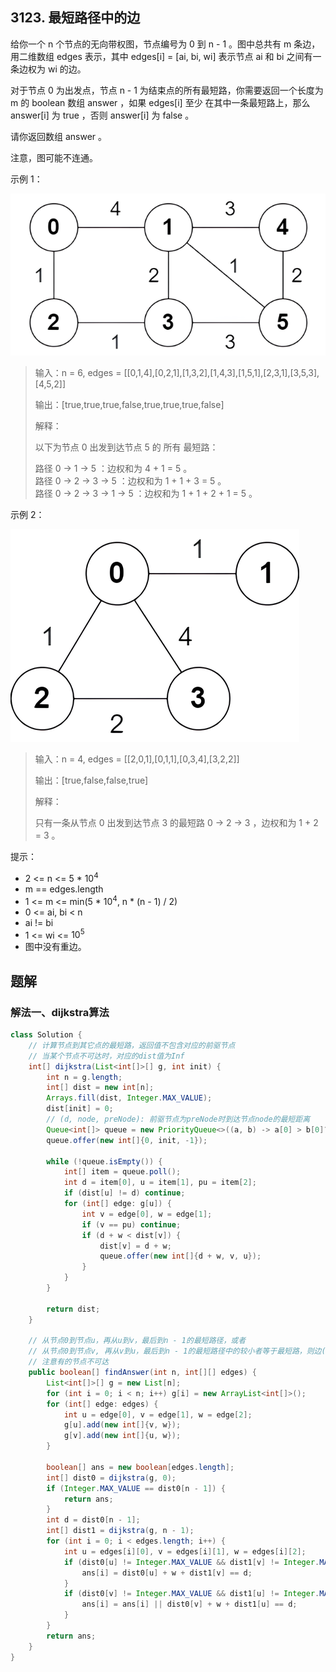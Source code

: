 ## 3123. 最短路径中的边

给你一个 n 个节点的无向带权图，节点编号为 0 到 n - 1 。图中总共有 m 条边，用二维数组 edges 表示，其中 edges[i] = [ai, bi, wi] 表示节点 ai 和 bi 之间有一条边权为 wi 的边。

对于节点 0 为出发点，节点 n - 1 为结束点的所有最短路，你需要返回一个长度为 m 的 boolean 数组 answer ，如果 edges[i] 至少 在其中一条最短路上，那么 answer[i] 为 true ，否则 answer[i] 为 false 。

请你返回数组 answer 。

注意，图可能不连通。

示例 1：

![第一张](./figs/graph35drawio-1.png)

>输入：n = 6, edges = \[[0,1,4],[0,2,1],[1,3,2],[1,4,3],[1,5,1],[2,3,1],[3,5,3],[4,5,2]]  
>  
>输出：[true,true,true,false,true,true,true,false]  
>  
>解释：  
>  
>以下为节点 0 出发到达节点 5 的 所有 最短路：  
>  
>路径 0 -> 1 -> 5 ：边权和为 4 + 1 = 5 。  
>路径 0 -> 2 -> 3 -> 5 ：边权和为 1 + 1 + 3 = 5 。  
>路径 0 -> 2 -> 3 -> 1 -> 5 ：边权和为 1 + 1 + 2 + 1 = 5 。  


示例 2：

![第二张](./figs/graphhhh.png)

>输入：n = 4, edges = \[[2,0,1],[0,1,1],[0,3,4],[3,2,2]]  
>  
>输出：[true,false,false,true]  
>  
>解释：  
>  
>只有一条从节点 0 出发到达节点 3 的最短路 0 -> 2 -> 3 ，边权和为 1 + 2 = 3 。  

 

提示：

- 2 <= n <= 5 * $10^4$
- m == edges.length
- 1 <= m <= min(5 * $10^4$, n * (n - 1) / 2)
- 0 <= ai, bi < n
- ai != bi
- 1 <= wi <= $10^5$
- 图中没有重边。

## 题解

### 解法一、dijkstra算法

```java
class Solution {
    // 计算节点到其它点的最短路，返回值不包含对应的前驱节点
    // 当某个节点不可达时，对应的dist值为Inf
    int[] dijkstra(List<int[]>[] g, int init) {
        int n = g.length;
        int[] dist = new int[n];
        Arrays.fill(dist, Integer.MAX_VALUE);
        dist[init] = 0;
        // (d, node, preNode): 前驱节点为preNode时到达节点node的最短距离
        Queue<int[]> queue = new PriorityQueue<>((a, b) -> a[0] > b[0]? 1: -1);
        queue.offer(new int[]{0, init, -1});

        while (!queue.isEmpty()) {
            int[] item = queue.poll();
            int d = item[0], u = item[1], pu = item[2];
            if (dist[u] != d) continue;
            for (int[] edge: g[u]) {
                int v = edge[0], w = edge[1];
                if (v == pu) continue;
                if (d + w < dist[v]) {
                    dist[v] = d + w;
                    queue.offer(new int[]{d + w, v, u});
                }
            }
        }

        return dist;
    }

    // 从节点0到节点u，再从u到v，最后到n - 1的最短路径，或者
    // 从节点0到节点v, 再从v到u，最后到n - 1的最短路径中的较小者等于最短路，则边(u, v)在最短路上
    // 注意有的节点不可达
    public boolean[] findAnswer(int n, int[][] edges) {
        List<int[]>[] g = new List[n];
        for (int i = 0; i < n; i++) g[i] = new ArrayList<int[]>();
        for (int[] edge: edges) {
            int u = edge[0], v = edge[1], w = edge[2];
            g[u].add(new int[]{v, w});
            g[v].add(new int[]{u, w});
        }

        boolean[] ans = new boolean[edges.length];
        int[] dist0 = dijkstra(g, 0);
        if (Integer.MAX_VALUE == dist0[n - 1]) {
            return ans;
        }
        int d = dist0[n - 1];
        int[] dist1 = dijkstra(g, n - 1);
        for (int i = 0; i < edges.length; i++) {
            int u = edges[i][0], v = edges[i][1], w = edges[i][2];
            if (dist0[u] != Integer.MAX_VALUE && dist1[v] != Integer.MAX_VALUE) {
                ans[i] = dist0[u] + w + dist1[v] == d;
            }
            if (dist0[v] != Integer.MAX_VALUE && dist1[u] != Integer.MAX_VALUE) {
                ans[i] = ans[i] || dist0[v] + w + dist1[u] == d;
            }
        }
        return ans;
    }
}
```

